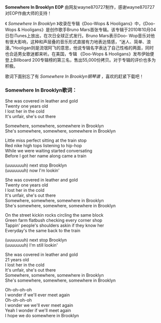 

**Somewhere In Brooklyn EOP** 由网友wayne870727制作，感谢wayne870727对EOP作曲大师的支持！

  

《 _Somewhere In Brooklyn_ 》收录在专辑《Doo-Wops & Hooligans》中，《Doo-Wops &
Hooligans》是创作歌手Bruno Mars首张专辑。该专辑于2010年10月04日在iTunes上放出，在次日全球正式发行。Bruno
Mars表示Doo-
Wop音乐对他有很大影响，这种和声层叠的音乐形式直接有力地表达情感，“迷人、简单、浪漫。”Hooligan则是流氓阿飞的意思，他说专辑名字表达了自己性格的两面，同时也合适男女歌迷都来听。在美国，专辑
《Doo-Wops & Hooligans》发布伊始便登上Billboard 200专辑榜的第三名，售出55,000份拷贝。对于专辑的评价也多为积极。

  

歌词下面别忘了有 _Somewhere In Brooklyn钢琴谱_ ，喜欢的赶紧下载吧！

### Somewhere In Brooklyn歌词：

She was covered in leather and gold  
Twenty one years old  
I lost her in the cold  
It's unfair, she's out there

Somewhere, somewhere, somewhere in Brooklyn  
She's somewhere, somewhere, somewhere in Brooklyn

Little miss perfect sitting at the train stop  
Red nike high tops listening to hip-hop  
While we were waiting started conversating  
Before I got her name along came a train

(uuuuuuuh) next stop Brooklyn  
(uuuuuuuh) now I'm lookin'

She was covered in leather and gold  
Twenty one years old  
I lost her in the cold  
It's unfair, she's out there  
Somewhere, somewhere, somewhere in Brooklyn  
She's somewhere, somewhere, somewhere in Brooklyn

On the street kickin rocks circling the same block  
Green farm flatbush checking every corner shop  
Tappin' people's shoulders askin if they know her  
Everyday's the same back to the train

(uuuuuuuh) next stop Brooklyn  
(uuuuuuuh) I'm still lookin'

She was covered in leather and gold  
21 years old  
I lost her in the cold  
It's unfair, she's out there  
Somewhere, somewhere, somewhere in Brooklyn  
She's somewhere, somewhere, somewhere in Brooklyn

Oh-oh-oh-oh  
I wonder if we'll ever meet again  
Oh-oh-oh-oh  
I wonder we we'll ever meet again  
Yeah I wonder if we'll meet again  
I hope we do somewhere in Brooklyn

